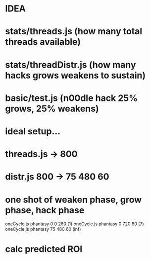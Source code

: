 # IDEA


# stats/threads.js (how many total threads available)
# stats/threadDistr.js <target> (how many hacks grows weakens to sustain)
# basic/test.js (n00dle hack 25% grows, 25% weakens)

# ideal setup...

# threads.js -> 800
# distr.js <target> 800 -> 75 480 60

# one shot of weaken phase, grow phase, hack phase

oneCycle.js phantasy 0 0 260 (1)
oneCycle.js phantasy 0 720 80 (7)
oneCycle.js phantasy 75 480 60 (inf)

# calc predicted ROI
